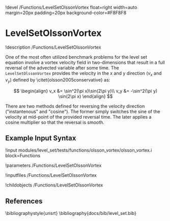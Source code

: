 !devel /Functions/LevelSetOlssonVortex float=right width=auto margin=20px padding=20px background-color=#F8F8F8

# LevelSetOlssonVortex
!description /Functions/LevelSetOlssonVortex

One of the most often utilized benchmark problems for the level set equation involve a vortex velocity
field in two-dimensions that result in a full reversal of the advected variable after some time. The
`LevelSetOlssonVortex` provides the velocity in the x and y direction ($v_x$ and $v_y$) defined by \citet{olsson2005conservative} as:

$$
\begin{align}
 v_x &= \sin^2(\pi x)\sin(2\pi y)\\
 v_y &= -\sin^2(\pi y) \sin(2\pi x)
\end{align}
$$

There are two methods defined for reversing the velocity direction ("instantenous" and "cosine"). The former
simply switches the sine of the velocity at mid-point of the provided reversal time. The later applies a
cosine multiplier so that the reversal is smooth.

## Example Input Syntax
!input modules/level_set/tests/functions/olsson_vortex/olsson_vortex.i block=Functions

!parameters /Functions/LevelSetOlssonVortex

!inputfiles /Functions/LevelSetOlssonVortex

!childobjects /Functions/LevelSetOlssonVortex


## References
\bibliographystyle{unsrt}
\bibliography{docs/bib/level_set.bib}

